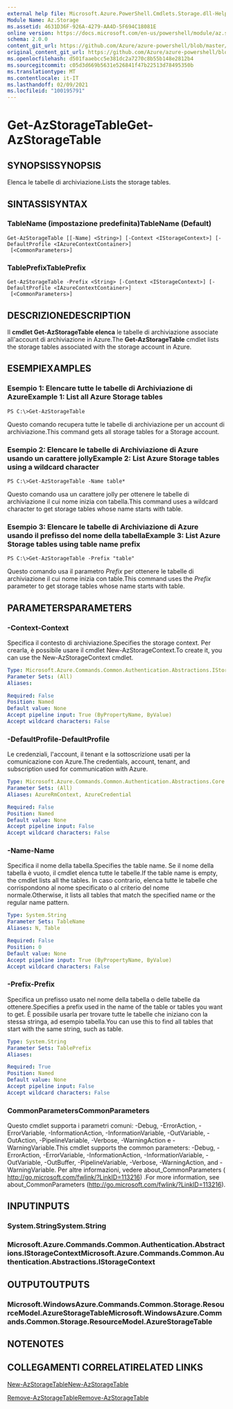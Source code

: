 ```yaml
---
external help file: Microsoft.Azure.PowerShell.Cmdlets.Storage.dll-Help.xml
Module Name: Az.Storage
ms.assetid: 4631D36F-926A-4279-AA4D-5F694C18081E
online version: https://docs.microsoft.com/en-us/powershell/module/az.storage/get-azstoragetable
schema: 2.0.0
content_git_url: https://github.com/Azure/azure-powershell/blob/master/src/Storage/Storage.Management/help/Get-AzStorageTable.md
original_content_git_url: https://github.com/Azure/azure-powershell/blob/master/src/Storage/Storage.Management/help/Get-AzStorageTable.md
ms.openlocfilehash: d501faaebcc5e381dc2a7270c8b55b148e2812b4
ms.sourcegitcommit: c05d3d669b5631e526841f47b22513d78495350b
ms.translationtype: MT
ms.contentlocale: it-IT
ms.lasthandoff: 02/09/2021
ms.locfileid: "100195791"
---
```

# <span data-ttu-id="b6bc6-101">Get-AzStorageTable</span><span class="sxs-lookup"><span data-stu-id="b6bc6-101">Get-AzStorageTable</span></span>

## <span data-ttu-id="b6bc6-102">SYNOPSIS</span><span class="sxs-lookup"><span data-stu-id="b6bc6-102">SYNOPSIS</span></span>
<span data-ttu-id="b6bc6-103">Elenca le tabelle di archiviazione.</span><span class="sxs-lookup"><span data-stu-id="b6bc6-103">Lists the storage tables.</span></span>

## <span data-ttu-id="b6bc6-104">SINTASSI</span><span class="sxs-lookup"><span data-stu-id="b6bc6-104">SYNTAX</span></span>

### <span data-ttu-id="b6bc6-105">TableName (impostazione predefinita)</span><span class="sxs-lookup"><span data-stu-id="b6bc6-105">TableName (Default)</span></span>
```
Get-AzStorageTable [[-Name] <String>] [-Context <IStorageContext>] [-DefaultProfile <IAzureContextContainer>]
 [<CommonParameters>]
```

### <span data-ttu-id="b6bc6-106">TablePrefix</span><span class="sxs-lookup"><span data-stu-id="b6bc6-106">TablePrefix</span></span>
```
Get-AzStorageTable -Prefix <String> [-Context <IStorageContext>] [-DefaultProfile <IAzureContextContainer>]
 [<CommonParameters>]
```

## <span data-ttu-id="b6bc6-107">DESCRIZIONE</span><span class="sxs-lookup"><span data-stu-id="b6bc6-107">DESCRIPTION</span></span>
<span data-ttu-id="b6bc6-108">Il **cmdlet Get-AzStorageTable elenca** le tabelle di archiviazione associate all'account di archiviazione in Azure.</span><span class="sxs-lookup"><span data-stu-id="b6bc6-108">The **Get-AzStorageTable** cmdlet lists the storage tables associated with the storage account in Azure.</span></span>

## <span data-ttu-id="b6bc6-109">ESEMPI</span><span class="sxs-lookup"><span data-stu-id="b6bc6-109">EXAMPLES</span></span>

### <span data-ttu-id="b6bc6-110">Esempio 1: Elencare tutte le tabelle di Archiviazione di Azure</span><span class="sxs-lookup"><span data-stu-id="b6bc6-110">Example 1: List all Azure Storage tables</span></span>
```
PS C:\>Get-AzStorageTable
```

<span data-ttu-id="b6bc6-111">Questo comando recupera tutte le tabelle di archiviazione per un account di archiviazione.</span><span class="sxs-lookup"><span data-stu-id="b6bc6-111">This command gets all storage tables for a Storage account.</span></span>

### <span data-ttu-id="b6bc6-112">Esempio 2: Elencare le tabelle di Archiviazione di Azure usando un carattere jolly</span><span class="sxs-lookup"><span data-stu-id="b6bc6-112">Example 2: List Azure Storage tables using a wildcard character</span></span>
```
PS C:\>Get-AzStorageTable -Name table*
```

<span data-ttu-id="b6bc6-113">Questo comando usa un carattere jolly per ottenere le tabelle di archiviazione il cui nome inizia con tabella.</span><span class="sxs-lookup"><span data-stu-id="b6bc6-113">This command uses a wildcard character to get storage tables whose name starts with table.</span></span>

### <span data-ttu-id="b6bc6-114">Esempio 3: Elencare le tabelle di Archiviazione di Azure usando il prefisso del nome della tabella</span><span class="sxs-lookup"><span data-stu-id="b6bc6-114">Example 3: List Azure Storage tables using table name prefix</span></span>
```
PS C:\>Get-AzStorageTable -Prefix "table"
```

<span data-ttu-id="b6bc6-115">Questo comando usa il parametro *Prefix* per ottenere le tabelle di archiviazione il cui nome inizia con table.</span><span class="sxs-lookup"><span data-stu-id="b6bc6-115">This command uses the *Prefix* parameter to get storage tables whose name starts with table.</span></span>

## <span data-ttu-id="b6bc6-116">PARAMETERS</span><span class="sxs-lookup"><span data-stu-id="b6bc6-116">PARAMETERS</span></span>

### <span data-ttu-id="b6bc6-117">-Context</span><span class="sxs-lookup"><span data-stu-id="b6bc6-117">-Context</span></span>
<span data-ttu-id="b6bc6-118">Specifica il contesto di archiviazione.</span><span class="sxs-lookup"><span data-stu-id="b6bc6-118">Specifies the storage context.</span></span>
<span data-ttu-id="b6bc6-119">Per crearla, è possibile usare il cmdlet New-AzStorageContext.</span><span class="sxs-lookup"><span data-stu-id="b6bc6-119">To create it, you can use the New-AzStorageContext cmdlet.</span></span>

```yaml
Type: Microsoft.Azure.Commands.Common.Authentication.Abstractions.IStorageContext
Parameter Sets: (All)
Aliases:

Required: False
Position: Named
Default value: None
Accept pipeline input: True (ByPropertyName, ByValue)
Accept wildcard characters: False
```

### <span data-ttu-id="b6bc6-120">-DefaultProfile</span><span class="sxs-lookup"><span data-stu-id="b6bc6-120">-DefaultProfile</span></span>
<span data-ttu-id="b6bc6-121">Le credenziali, l'account, il tenant e la sottoscrizione usati per la comunicazione con Azure.</span><span class="sxs-lookup"><span data-stu-id="b6bc6-121">The credentials, account, tenant, and subscription used for communication with Azure.</span></span>

```yaml
Type: Microsoft.Azure.Commands.Common.Authentication.Abstractions.Core.IAzureContextContainer
Parameter Sets: (All)
Aliases: AzureRmContext, AzureCredential

Required: False
Position: Named
Default value: None
Accept pipeline input: False
Accept wildcard characters: False
```

### <span data-ttu-id="b6bc6-122">-Name</span><span class="sxs-lookup"><span data-stu-id="b6bc6-122">-Name</span></span>
<span data-ttu-id="b6bc6-123">Specifica il nome della tabella.</span><span class="sxs-lookup"><span data-stu-id="b6bc6-123">Specifies the table name.</span></span>
<span data-ttu-id="b6bc6-124">Se il nome della tabella è vuoto, il cmdlet elenca tutte le tabelle.</span><span class="sxs-lookup"><span data-stu-id="b6bc6-124">If the table name is empty, the cmdlet lists all the tables.</span></span>
<span data-ttu-id="b6bc6-125">In caso contrario, elenca tutte le tabelle che corrispondono al nome specificato o al criterio del nome normale.</span><span class="sxs-lookup"><span data-stu-id="b6bc6-125">Otherwise, it lists all tables that match the specified name or the regular name pattern.</span></span>

```yaml
Type: System.String
Parameter Sets: TableName
Aliases: N, Table

Required: False
Position: 0
Default value: None
Accept pipeline input: True (ByPropertyName, ByValue)
Accept wildcard characters: False
```

### <span data-ttu-id="b6bc6-126">-Prefix</span><span class="sxs-lookup"><span data-stu-id="b6bc6-126">-Prefix</span></span>
<span data-ttu-id="b6bc6-127">Specifica un prefisso usato nel nome della tabella o delle tabelle da ottenere.</span><span class="sxs-lookup"><span data-stu-id="b6bc6-127">Specifies a prefix used in the name of the table or tables you want to get.</span></span>
<span data-ttu-id="b6bc6-128">È possibile usarla per trovare tutte le tabelle che iniziano con la stessa stringa, ad esempio tabella.</span><span class="sxs-lookup"><span data-stu-id="b6bc6-128">You can use this to find all tables that start with the same string, such as table.</span></span>

```yaml
Type: System.String
Parameter Sets: TablePrefix
Aliases:

Required: True
Position: Named
Default value: None
Accept pipeline input: False
Accept wildcard characters: False
```

### <span data-ttu-id="b6bc6-129">CommonParameters</span><span class="sxs-lookup"><span data-stu-id="b6bc6-129">CommonParameters</span></span>
<span data-ttu-id="b6bc6-130">Questo cmdlet supporta i parametri comuni: -Debug, -ErrorAction, -ErrorVariable, -InformationAction, -InformationVariable, -OutVariable, -OutAction, -PipelineVariable, -Verbose, -WarningAction e -WarningVariable.</span><span class="sxs-lookup"><span data-stu-id="b6bc6-130">This cmdlet supports the common parameters: -Debug, -ErrorAction, -ErrorVariable, -InformationAction, -InformationVariable, -OutVariable, -OutBuffer, -PipelineVariable, -Verbose, -WarningAction, and -WarningVariable.</span></span> <span data-ttu-id="b6bc6-131">Per altre informazioni, vedere about_CommonParameters ( http://go.microsoft.com/fwlink/?LinkID=113216) .</span><span class="sxs-lookup"><span data-stu-id="b6bc6-131">For more information, see about_CommonParameters (http://go.microsoft.com/fwlink/?LinkID=113216).</span></span>

## <span data-ttu-id="b6bc6-132">INPUT</span><span class="sxs-lookup"><span data-stu-id="b6bc6-132">INPUTS</span></span>

### <span data-ttu-id="b6bc6-133">System.String</span><span class="sxs-lookup"><span data-stu-id="b6bc6-133">System.String</span></span>

### <span data-ttu-id="b6bc6-134">Microsoft.Azure.Commands.Common.Authentication.Abstractions.IStorageContext</span><span class="sxs-lookup"><span data-stu-id="b6bc6-134">Microsoft.Azure.Commands.Common.Authentication.Abstractions.IStorageContext</span></span>

## <span data-ttu-id="b6bc6-135">OUTPUT</span><span class="sxs-lookup"><span data-stu-id="b6bc6-135">OUTPUTS</span></span>

### <span data-ttu-id="b6bc6-136">Microsoft.WindowsAzure.Commands.Common.Storage.ResourceModel.AzureStorageTable</span><span class="sxs-lookup"><span data-stu-id="b6bc6-136">Microsoft.WindowsAzure.Commands.Common.Storage.ResourceModel.AzureStorageTable</span></span>

## <span data-ttu-id="b6bc6-137">NOTE</span><span class="sxs-lookup"><span data-stu-id="b6bc6-137">NOTES</span></span>

## <span data-ttu-id="b6bc6-138">COLLEGAMENTI CORRELATI</span><span class="sxs-lookup"><span data-stu-id="b6bc6-138">RELATED LINKS</span></span>

[<span data-ttu-id="b6bc6-139">New-AzStorageTable</span><span class="sxs-lookup"><span data-stu-id="b6bc6-139">New-AzStorageTable</span></span>](./New-AzStorageTable.md)

[<span data-ttu-id="b6bc6-140">Remove-AzStorageTable</span><span class="sxs-lookup"><span data-stu-id="b6bc6-140">Remove-AzStorageTable</span></span>](./Remove-AzStorageTable.md)


